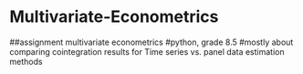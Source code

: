 # Multivariate-Econometrics

##assignment multivariate econometrics
#python, grade 8.5
#mostly about comparing cointegration results for Time series vs. panel data estimation methods
